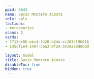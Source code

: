 ```yaml
---
ppid: 2643
name: Savio Montero Acosta
role: solo
factions:
- mercenaries
scans: 2
cards:
- 7713ce98-ebc4-3428-b24a-ec203c19601b
- 145cf1e4-1407-3aa3-8f24-503eaa8d86dd

layout: model
title: Savio Montero Acosta
disableToc: true
hidden: true
---
```

